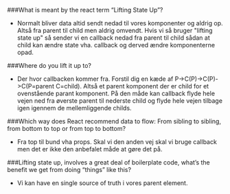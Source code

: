 ###What is meant by the react term “Lifting State Up”?
- Normalt bliver data altid sendt nedad til vores komponenter og aldrig op. Altså fra parent til child men aldrig omvendt. Hvis vi så bruger "lifting state up" så sender vi en callback nedad fra parent til child sådan at child kan ændre state vha. callback og derved ændre komponenterne opad.

###Where do you lift it up to?
- Der hvor callbacken kommer fra. Forstil dig en kæde af P->C(P)->C(P)->C(P=parent C=child). Altså et parent komponent der er child for et ovenstående parant komponent. På den måde kan callback flyde hele vejen ned fra øverste parent til nederste child og flyde hele vejen tilbage igen igennem de mellemliggende childs.

###Which way does React recommend data to flow: From sibling to sibling, from bottom to top or from top to bottom?
- Fra top til bund vha props. Skal vi den anden vej skal vi bruge callback men det er ikke den anbefalet måde at gøre det på.

###Lifting state up, involves a great deal of boilerplate code, what’s the benefit we get from doing “things” like this?
- Vi kan have en single source of truth i vores parent element.